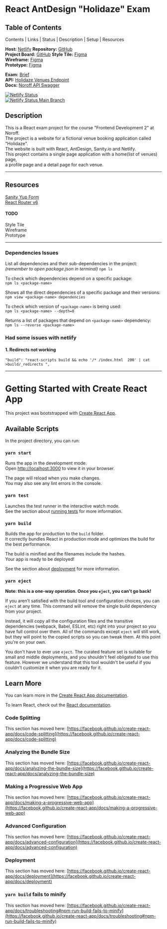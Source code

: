 # React AntDesign "Holidaze" Exam

## Table of Contents

Contents | Links | Status | Description | Setup | Resources

**Host:** [Netlify](https://exam-holidaze.netlify.app/)
**Repository:** [GitHub](https://github.com/siljeangelvik/react-antd-holidaze-exam)  
**Project Board:** [GitHub]()
**Style Tile:** [Figma](https://www.figma.com/file/0rgZXLdgoNZuJTmYoTV9MA/Holidaze-Venue-Manager-UI?type=design&node-id=30-1568&t=xkqBhFw0ewmxhreV-0)    
**Wireframe:** [Figma](https://www.figma.com/file/0rgZXLdgoNZuJTmYoTV9MA/Holidaze-Venue-Manager-UI?type=design&node-id=5-911&t=xkqBhFw0ewmxhreV-0)    
**Prototype:** [Figma]()

**Exam:** [Brief](https://content.noroff.dev/project-exam-2/brief.html)  
**API:** [Holidaze Venues Endpoint](https://nf-api.onrender.com/api/v1/holidaze/venues)  
**Docs:** [Noroff API Swagger](https://nf-api.onrender.com/docs/static/index.html#/holidaze-venues/get_api_v1_holidaze_venues__id_)  

[![Netlify Status](https://api.netlify.com/api/v1/badges/39caaf7a-be52-4896-87a3-0ecf29d801f8/deploy-status)](https://app.netlify.com/sites/exam-holidaze/deploys)  
[![Netlify Status Main Branch](https://api.netlify.com/api/v1/badges/39caaf7a-be52-4896-87a3-0ecf29d801f8/deploy-status)](https://app.netlify.com/sites/exam-holidaze/deploy=status?branch=main)  



## Description

This is a React exam project for the course "Frontend Development 2" at Noroff.   
The project is a website for a fictional venue booking application called "Holidaze".   
The website is built with React, AntDesign, Sanity.io and Netlify.   
This project contains a single page application with a home(list of venues) page,   
a profile page and a detail page for each venue.

---

## Resources

[Sanity Yup Form](https://www.sanity.io/guides/form-validation-with-npm-yup)  
[React Router v6](https://www.youtube.com/watch?v=Ul3y1LXxzdU)

#### TODO
Style Tile  
Wireframe  
Prototype

---

### Dependencies Issues

List all dependencies and their sub-dependencies in the project:  
_(remember to open package.json in terminal)_
`npm ls`  

To check which dependencies depend on a specific package:  
`npm ls <package-name>`  

Shows all the direct dependencies of a specific package and their versions:  
`npm view <package-name> dependencies`  

To check which version of `<package-name>` is being used:  
`npm ls <package-name> --depth=0`  


Returns a list of packages that depend on `<package-name>` dependency:    
`npm ls --reverse <package-name>`    


### Had some issues with netlify

#### 1. Redirects not working
`"build": "react-scripts build && echo '/* /index.html  200' | cat >build/_redirects ",`


---

# Getting Started with Create React App

This project was bootstrapped with [Create React App](https://github.com/facebook/create-react-app).

## Available Scripts

In the project directory, you can run:

### `yarn start`

Runs the app in the development mode.\
Open [http://localhost:3000](http://localhost:3000) to view it in your browser.

The page will reload when you make changes.\
You may also see any lint errors in the console.

### `yarn test`

Launches the test runner in the interactive watch mode.\
See the section about [running tests](https://facebook.github.io/create-react-app/docs/running-tests) for more information.

### `yarn build`

Builds the app for production to the `build` folder.\
It correctly bundles React in production mode and optimizes the build for the best performance.

The build is minified and the filenames include the hashes.\
Your app is ready to be deployed!

See the section about [deployment](https://facebook.github.io/create-react-app/docs/deployment) for more information.

### `yarn eject`

**Note: this is a one-way operation. Once you `eject`, you can't go back!**

If you aren't satisfied with the build tool and configuration choices, you can `eject` at any time. This command will remove the single build dependency from your project.

Instead, it will copy all the configuration files and the transitive dependencies (webpack, Babel, ESLint, etc) right into your project so you have full control over them. All of the commands except `eject` will still work, but they will point to the copied scripts so you can tweak them. At this point you're on your own.

You don't have to ever use `eject`. The curated feature set is suitable for small and middle deployments, and you shouldn't feel obligated to use this feature. However we understand that this tool wouldn't be useful if you couldn't customize it when you are ready for it.

## Learn More

You can learn more in the [Create React App documentation](https://facebook.github.io/create-react-app/docs/getting-started).

To learn React, check out the [React documentation](https://reactjs.org/).

### Code Splitting

This section has moved here: [https://facebook.github.io/create-react-app/docs/code-splitting](https://facebook.github.io/create-react-app/docs/code-splitting)

### Analyzing the Bundle Size

This section has moved here: [https://facebook.github.io/create-react-app/docs/analyzing-the-bundle-size](https://facebook.github.io/create-react-app/docs/analyzing-the-bundle-size)

### Making a Progressive Web App

This section has moved here: [https://facebook.github.io/create-react-app/docs/making-a-progressive-web-app](https://facebook.github.io/create-react-app/docs/making-a-progressive-web-app)

### Advanced Configuration

This section has moved here: [https://facebook.github.io/create-react-app/docs/advanced-configuration](https://facebook.github.io/create-react-app/docs/advanced-configuration)

### Deployment

This section has moved here: [https://facebook.github.io/create-react-app/docs/deployment](https://facebook.github.io/create-react-app/docs/deployment)

### `yarn build` fails to minify

This section has moved here: [https://facebook.github.io/create-react-app/docs/troubleshooting#npm-run-build-fails-to-minify](https://facebook.github.io/create-react-app/docs/troubleshooting#npm-run-build-fails-to-minify)
